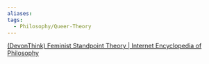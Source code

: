 ```yaml
---
aliases: 
tags:
  - Philosophy/Queer-Theory
---
```

[(DevonThink) Feminist Standpoint Theory | Internet Encyclopedia of Philosophy](x-devonthink-item://44103FBF-95BE-4CA3-BAAB-CEBD82C22BA4)  

